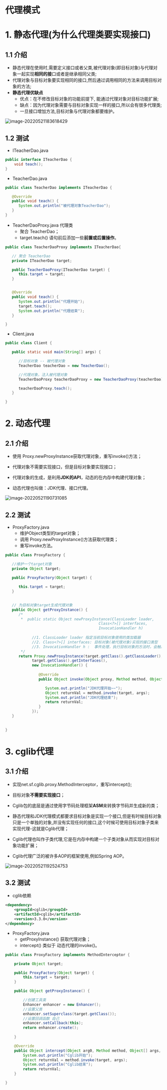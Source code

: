 # 代理模式

# 1. 静态代理(为什么代理类要实现接口)

## 1.1 介绍

- 静态代理在使用时,需要定义接口或者父类,被代理对象(即目标对象)与代理对象一起实现**相同的接**口或者是继承相同父类;
- 代理对象与目标对象要实现相同的接口,然后通过调用相同的方法来调用目标对象的方法;
- **静态代理优缺点**
  - 优点：在不修改目标对象的功能前提下, 能通过代理对象对目标功能扩展;
  - 缺点：因为代理对象需要与目标对象实现一样的接口,所以会有很多代理类;
  - 一旦接口增加方法,目标对象与代理对象都要维护。

![image-20220521183618429](http://six-double-seven.oss-cn-beijing.aliyuncs.com/img/staticproxy.png)

## 1.2 测试

- ITeacherDao.java

```java
public interface ITeacherDao {
	void teach();
}
```

- TeacherDao.java

```java
public class TeacherDao implements ITeacherDao {

   @Override
   public void teach() {
      System.out.println("被代理对象TeacherDao");
   }
}
```

- TeacherDaoProxy.java 代理类
  - 聚合 TeacherDao；
  - target.teach() 语句前后添加一些**前置或后置操作**。

```java
public class TeacherDaoProxy implements ITeacherDao{

   // 聚合 TeacherDao
   private ITeacherDao target;

   public TeacherDaoProxy(ITeacherDao target) {
      this.target = target;
   }


   @Override
   public void teach() {
      System.out.println("代理开始");
      target.teach();
      System.out.println("代理结束");
   }

}
```

- Client.java

```java
public class Client {

   public static void main(String[] args) {

      //目标对象 -- 被代理对象
      TeacherDao teacherDao = new TeacherDao();

      //代理对象，注入被代理对象
      TeacherDaoProxy teacherDaoProxy = new TeacherDaoProxy(teacherDao);

      teacherDaoProxy.teach();
   }

}
```

# 2. 动态代理

## 2.1 介绍

- 使用 Proxy.newProxyInstance获取代理对象，重写invoke()方法；

- 代理对象不需要实现接口，但是目标对象要实现接口；
- 代理对象的生成，是利用**JDK的API**，动态的在内存中构建代理对象；
- 动态代理也叫做：JDK代理、接口代理。

![image-20220521190731085](http://six-double-seven.oss-cn-beijing.aliyuncs.com/img/dynamic-proxy.png)

## 2.2 测试

- ProxyFactory.java 
  - 维护Object类型的target对象；
  - 调用 Proxy.newProxyInstance()方法获取代理类；
  - 重写invoke方法。

```java
public class ProxyFactory {

   //维护一个target对象
   private Object target;

   public ProxyFactory(Object target) {
      
      this.target = target;
   } 
   

   // 为目标对象target生成代理对象
   public Object getProxyInstance() {
      /*
       *  public static Object newProxyInstance(ClassLoader loader,
                                          Class<?>[] interfaces,
                                          InvocationHandler h)
                                          
            //1. ClassLoader loader 指定当前目标对象使用的类加载器
            //2. Class<?>[] interfaces: 目标对象(被代理对象)实现的接口类型
            //3. InvocationHandler h :  事件处理，执行目标对象的方法时，会触发事件处理器方法，
       */
      return Proxy.newProxyInstance(target.getClass().getClassLoader(), 
            target.getClass().getInterfaces(), 
            new InvocationHandler() {
               
               @Override
               public Object invoke(Object proxy, Method method, Object[] args) throws Throwable {

                  System.out.println("JDK代理开始~~");
                  Object returnVal = method.invoke(target, args);
                  System.out.println("JDK代理结束");
                  return returnVal;
               }
            }); 
   }
   
   
}
```

# 3. cglib代理

## 3.1 介绍

- 实现net.sf.cglib.proxy.MethodInterceptor，重写intercept();

- 目标对象**不需要实现接口**；
- Cglib包的底层是通过使用字节码处理框架**ASM**来转换字节码并生成新的类；
- 静态代理和JDK代理模式都要求目标对象是实现一个接口,但是有时候目标对象只是一个单独的对象,并没有实现任何的接口,这个时候可使用目标对象子类来实现代理-这就是Cglib代理；
- Cglib代理也叫作子类代理,它是在内存中构建一个子类对象从而实现对目标对象功能扩展；
- Cglib代理广泛的被许多AOP的框架使用,例如Spring AOP。

![image-20220521192524753](http://six-double-seven.oss-cn-beijing.aliyuncs.com/img/cglib.png)

## 3.2 测试

- cglib依赖

```xml
<dependency>
	<groupId>cglib</groupId>
	<artifactId>cglib</artifactId>
	<version>3.3.0</version>
</dependency>
```

- ProxyFactory.java
  - getProxyInstance() 获取代理对象；
  - intercept()  类似于 动态代理的invoke()。

```java
public class ProxyFactory implements MethodInterceptor {

	private Object target;

	public ProxyFactory(Object target) {
		this.target = target;
	}

	public Object getProxyInstance() {

		//创建工具类
		Enhancer enhancer = new Enhancer();
		//设置父类
		enhancer.setSuperclass(target.getClass());
		//设置回调函数 自己
		enhancer.setCallback(this);
		return enhancer.create();
		
	}

	@Override
	public Object intercept(Object arg0, Method method, Object[] args, MethodProxy arg3) throws Throwable {
		System.out.println("Cglib开始");
		Object returnVal = method.invoke(target, args);
		System.out.println("Cglib结束");
		return returnVal;
	}

}
```










